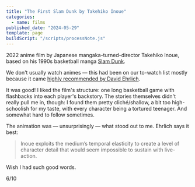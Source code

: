 ```yaml
---
title: "The First Slam Dunk by Takehiko Inoue"
categories:
  - name: films
published_date: "2024-05-29"
template: page
buildScript: "/scripts/processNote.js"
---
```


2022 anime film by Japanese mangaka-turned-director Takehiko Inoue, based on his 1990s basketball manga [Slam Dunk](<https://en.wikipedia.org/wiki/Slam_Dunk_(manga)>).

We don't usually watch animes — this had been on our to-watch list mostly because it came [highly recommended by David Ehrlich](https://www.indiewire.com/criticism/movies/the-first-slam-dunk-movie-review-1234889359/).

It was good! I liked the film's structure: one long basketball game with flashbacks into each player's backstory. The stories themselves didn't really pull me in, though: I found them pretty cliché/shallow, a bit too high-schoolish for my taste, with every character being a tortured teenager. And somewhat hard to follow sometimes.

The animation was — unsurprisingly — what stood out to me. Ehrlich says it best:

> Inoue exploits the medium’s temporal elasticity to create a level of character detail that would seem impossible to sustain with live-action.

Wish I had such good words.

6/10
